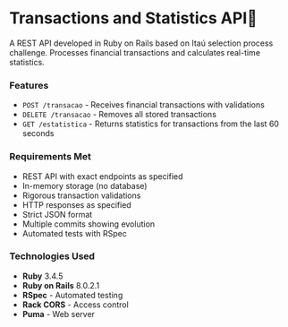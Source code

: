 # Transactions and Statistics API🤙

A REST API developed in Ruby on Rails based on Itaú selection process challenge. Processes financial transactions and calculates real-time statistics.

### Features

- `POST /transacao` - Receives financial transactions with validations
- `DELETE /transacao` - Removes all stored transactions
- `GET /estatistica` - Returns statistics for transactions from the last 60 seconds

### Requirements Met

-  REST API with exact endpoints as specified
-  In-memory storage (no database)
-  Rigorous transaction validations
-  HTTP responses as specified
-  Strict JSON format
-  Multiple commits showing evolution
-  Automated tests with RSpec

### Technologies Used

- **Ruby** 3.4.5
- **Ruby on Rails** 8.0.2.1
- **RSpec** - Automated testing
- **Rack CORS** - Access control
- **Puma** - Web server
